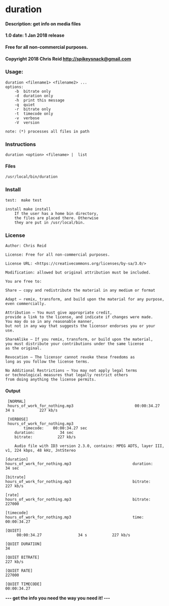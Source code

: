 # duration 

#### Description:  get info on media files


#### 1.0  date:	1 Jan 2018 release 

#### Free for all non-commercial purposes.
#### Copyright 2018 Chris Reid <http://spikeysnack@gmail.com>

### Usage: 

	duration <filename1> <filename2> ...
	options:
		-b	bitrate only
		-d	duration only
		-h	print this message 
		-q	quiet 
		-r	bitrate only 
		-t	timecode only 
		-v	verbose 
		-V	version 

	note: (*) processes all files in path


### Instructions 

	duration <option> <filename> |  list


#### Files

    /usr/local/bin/duration

   

### Install
	test:  make test

	install make install
	    If the user has a home bin directory,
	    the files are placed there. Otherwise
	    they are put in /usr/local/bin.
			
			
### License
    
    Author: Chris Reid
    
    License: Free for all non-commercial purposes.
    
    License URL: <https://creativecommons.org/licenses/by-sa/3.0/>
    
    Modification: allowed but original attribution must be included.
    
    You are free to:
    
    Share — copy and redistribute the material in any medium or format
    
    Adapt — remix, transform, and build upon the material for any purpose,
    even commercially.
    
    Attribution — You must give appropriate credit,
    provide a link to the license, and indicate if changes were made.
    You may do so in any reasonable manner,
    but not in any way that suggests the licensor endorses you or your use.
    
    ShareAlike — If you remix, transform, or build upon the material,
    you must distribute your contributions under the same license
    as the original.
    
    Revocation — The licensor cannot revoke these freedoms as
    long as you follow the license terms.
    
    No Additional Restrictions — You may not apply legal terms
    or technological measures that legally restrict others
    from doing anything the license permits.


#### Output


     [NORMAL]
     hours_of_work_for_nothing.mp3                     		 00:00:34.27		        34 s	       227 kb/s	
     
     [VERBOSE]
     hours_of_work_for_nothing.mp3                     	
     		timecode:	 00:00:34.27 sec	
	 	duration:	        34 sec
		bitrate:	       227 kb/s

		Audio file with ID3 version 2.3.0, contains: MPEG ADTS, layer III, v1, 224 kbps, 48 kHz, JntStereo

	[duration]
	hours_of_work_for_nothing.mp3                     		duration:	        34 sec

	[bitrate]
	hours_of_work_for_nothing.mp3                     		bitrate:	       227 kb/s

	[rate]
	hours_of_work_for_nothing.mp3                     		bitrate:	    227000

	[timecode]
	hours_of_work_for_nothing.mp3                     		time:		00:00:34.27

	[QUIET]
		 00:00:34.27		        34 s	       227 kb/s	

	[QUIET DURATION]
	34

	[QUIET BITRATE]
	227 kb/s

	[QUIET RATE]
	227000

	[QUIET TIMECODE]
	00:00:34.27




**--- get the info you need the way you need it! ---**
